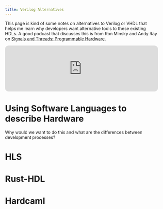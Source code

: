 ```yaml
---
title: Verilog Alternatives
---
```

This page is kind of some notes on alternatives to Verilog or VHDL that helps me learn why developers want alternative tools to these existing HDLs.
A good podcast that discusses this is from Ron Minsky and Andy Ray on [Signals and Threads: Programmable Hardware](https://signalsandthreads.com/programmable-hardware/).

<iframe style="border-radius:12px" src="https://open.spotify.com/embed/episode/4RIACLg7YobV3tmjibawhx?utm_source=generator" width="100%" height="152" frameBorder="0" allowfullscreen="" allow="autoplay; clipboard-write; encrypted-media; fullscreen; picture-in-picture" loading="lazy"></iframe>

# Using Software Languages to describe Hardware

Why would we want to do this and what are the differences between development processes?
# HLS

# Rust-HDL

# Hardcaml

